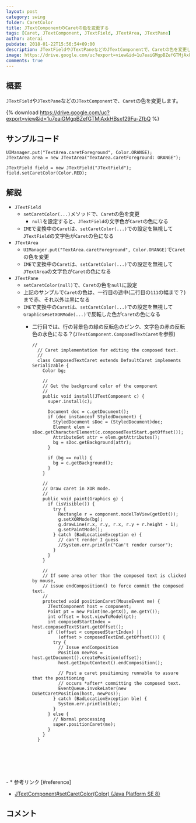 ```yaml
---
layout: post
category: swing
folder: CaretColor
title: JTextComponentのCaretの色を変更する
tags: [Caret, JTextComponent, JTextField, JTextArea, JTextPane]
author: aterai
pubdate: 2018-01-22T15:56:54+09:00
description: JTextFieldやJTextPaneなどのJTextComponentで、Caretの色を変更します。
image: https://drive.google.com/uc?export=view&id=1u7eaiGMgpBZefGTMjAxkHBsxf29Fu-ZfbQ
comments: true
---
```

## 概要
`JTextField`や`JTextPane`などの`JTextComponent`で、`Caret`の色を変更します。

{% download https://drive.google.com/uc?export=view&id=1u7eaiGMgpBZefGTMjAxkHBsxf29Fu-ZfbQ %}

## サンプルコード
<pre class="prettyprint"><code>UIManager.put("TextArea.caretForeground", Color.ORANGE);
JTextArea area = new JTextArea("TextArea.caretForeground: ORANGE");

JTextField field = new JTextField("JTextField");
field.setCaretColor(Color.RED);
</code></pre>

## 解説
- `JTextField`
    - `setCaretColor(...)`メソッドで、`Caret`の色を変更
        - `null`を設定すると、`JTextField`の文字色が`Caret`の色になる
    - `IME`で変換中の`Caret`は、`setCaretColor(...)`での設定を無視して`JTextField`の文字色が`Caret`の色になる
- `JTextArea`
    - `UIManager.put("TextArea.caretForeground", Color.ORANGE)`で`Caret`の色を変更
    - `IME`で変換中の`Caret`は、`setCaretColor(...)`での設定を無視して`JTextArea`の文字色が`Caret`の色になる
- `JTextPane`
    - `setCaretColor(null)`で、`Caret`の色を`null`に設定
    - 上記のサンプルで`Caret`の色は、一行目の途中(二行目の`111`の幅まで？)まで赤、それ以外は黒になる
    - `IME`で変換中の`Caret`は、`setCaretColor(...)`での設定を無視して`Graphics#setXORMode(...)`で反転した色が`Caret`の色になる
        - 二行目では、行の背景色の緑の反転色のピンク、文字色の赤の反転色の水色になる？(`JTextComponent.ComposedTextCaret`を参照)
            
            <pre class="prettyprint"><code>//
            // Caret implementation for editing the composed text.
            //
            class ComposedTextCaret extends DefaultCaret implements Serializable {
              Color bg;
            
              //
              // Get the background color of the component
              //
              public void install(JTextComponent c) {
                super.install(c);
            
                Document doc = c.getDocument();
                if (doc instanceof StyledDocument) {
                  StyledDocument sDoc = (StyledDocument)doc;
                  Element elem = sDoc.getCharacterElement(c.composedTextStart.getOffset());
                  AttributeSet attr = elem.getAttributes();
                  bg = sDoc.getBackground(attr);
                }
            
                if (bg == null) {
                  bg = c.getBackground();
                }
              }
            
              //
              // Draw caret in XOR mode.
              //
              public void paint(Graphics g) {
                if (isVisible()) {
                  try {
                    Rectangle r = component.modelToView(getDot());
                    g.setXORMode(bg);
                    g.drawLine(r.x, r.y, r.x, r.y + r.height - 1);
                    g.setPaintMode();
                  } catch (BadLocationException e) {
                    // can't render I guess
                    //System.err.println("Can't render cursor");
                  }
                }
              }
            
              //
              // If some area other than the composed text is clicked by mouse,
              // issue endComposition() to force commit the composed text.
              //
              protected void positionCaret(MouseEvent me) {
                JTextComponent host = component;
                Point pt = new Point(me.getX(), me.getY());
                int offset = host.viewToModel(pt);
                int composedStartIndex = host.composedTextStart.getOffset();
                if ((offset &lt; composedStartIndex) ||
                    (offset &gt; composedTextEnd.getOffset())) {
                  try {
                    // Issue endComposition
                    Position newPos = host.getDocument().createPosition(offset);
                    host.getInputContext().endComposition();
            
                    // Post a caret positioning runnable to assure that the positioning
                    // occurs *after* committing the composed text.
                    EventQueue.invokeLater(new DoSetCaretPosition(host, newPos));
                  } catch (BadLocationException ble) {
                    System.err.println(ble);
                  }
                } else {
                  // Normal processing
                  super.positionCaret(me);
                }
              }
            }
</code></pre>
        - * 参考リンク [#reference]
- [JTextComponent#setCaretColor(Color) (Java Platform SE 8)](https://docs.oracle.com/javase/jp/8/docs/api/javax/swing/text/JTextComponent.html#setCaretColor-java.awt.Color-)

<!-- dummy comment line for breaking list -->

## コメント
